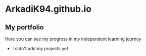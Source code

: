 # ArkadiK94.github.io

## My portfolio

Here you can see my progress in my independent learning journey

- I didn't add my projects yet
